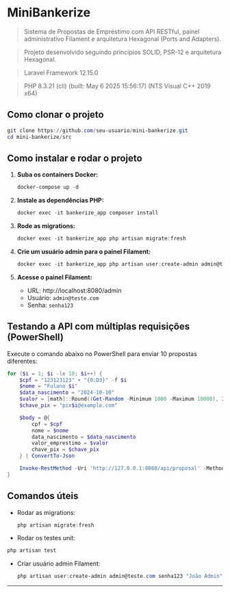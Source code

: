 # MiniBankerize

> Sistema de Propostas de Empréstimo com API RESTful, painel administrativo Filament e arquitetura Hexagonal (Ports and Adapters).

> Projeto desenvolvido seguindo princípios SOLID, PSR-12 e arquitetura Hexagonal.

> Laravel Framework 12.15.0

> PHP 8.3.21 (cli) (built: May  6 2025 15:56:17) (NTS Visual C++ 2019 x64)

## Como clonar o projeto

```powershell
git clone https://github.com/seu-usuario/mini-bankerize.git
cd mini-bankerize/src
```

## Como instalar e rodar o projeto

1. **Suba os containers Docker:**
   ```powershell
   docker-compose up -d
   ```

2. **Instale as dependências PHP:**
   ```powershell
   docker exec -it bankerize_app composer install
   ```

3. **Rode as migrations:**
   ```powershell
   docker exec -it bankerize_app php artisan migrate:fresh
   ```

4. **Crie um usuário admin para o painel Filament:**
   ```powershell
   docker exec -it bankerize_app php artisan user:create-admin admin@teste.com senha123 "João Admin"
   ```

5. **Acesse o painel Filament:**
   - URL: http://localhost:8080/admin
   - Usuário: `admin@teste.com`
   - Senha: `senha123`

## Testando a API com múltiplas requisições (PowerShell)

Execute o comando abaixo no PowerShell para enviar 10 propostas diferentes:

```powershell
for ($i = 1; $i -le 10; $i++) {
    $cpf = "123123123" + "{0:D3}" -f $i
    $nome = "Fulano $i"
    $data_nascimento = "2024-10-10"
    $valor = [math]::Round((Get-Random -Minimum 1000 -Maximum 10000), 2)
    $chave_pix = "pix$i@example.com"

    $body = @{
        cpf = $cpf
        nome = $nome
        data_nascimento = $data_nascimento
        valor_emprestimo = $valor
        chave_pix = $chave_pix
    } | ConvertTo-Json

    Invoke-RestMethod -Uri 'http://127.0.0.1:8080/api/proposal' -Method Post -Body $body -ContentType 'application/json'
}
```

## Comandos úteis

- Rodar as migrations:
  ```powershell
  php artisan migrate:fresh
  ```
- Rodar os testes unit:
```powershell
php artisan test
```
- Criar usuário admin Filament:
  ```powershell
  php artisan user:create-admin admin@teste.com senha123 "João Admin"
  ```

---